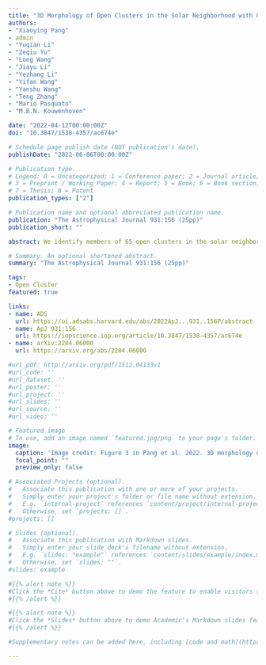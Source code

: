 ```yaml
---
title: "3D Morphology of Open Clusters in the Solar Neighborhood with Gaia EDR3 II: Hierarchical Star Formation Revealed by Spatial and Kinematic Substructures"
authors:
- "Xiaoying Pang"
- admin
- "Yuqian Li"
- "Zeqiu Yu"
- "Long Wang"
- "Jiayu Li"
- "Yezhang Li"
- "Yifan Wang"
- "Yanshu Wang"
- "Teng Zhang"
- "Mario Pasquato"
- "M.B.N. Kouwenhoven"

date: "2022-04-12T00:00:00Z"
doi: "10.3847/1538-4357/ac674e"

# Schedule page publish date (NOT publication's date).
publishDate: "2022-06-06T00:00:00Z"

# Publication type.
# Legend: 0 = Uncategorized; 1 = Conference paper; 2 = Journal article;
# 3 = Preprint / Working Paper; 4 = Report; 5 = Book; 6 = Book section;
# 7 = Thesis; 8 = Patent
publication_types: ["2"]

# Publication name and optional abbreviated publication name.
publication: "The Astrophysical Journal 931:156 (25pp)"
publication_short: ""

abstract: We identify members of 65 open clusters in the solar neighborhood using the machine-learning algorithm StarGO based on Gaia EDR3 data. After adding members of twenty clusters from previous studies (Pang et al. 2021a,b; Li et al. 2021) we obtain 85 clusters, and study their morphology and kinematics. We classify the substructures outside the tidal radius into four categories -- filamentary (f1) and fractal (f2) for clusters $<100$ Myr, and halo (h) and tidal-tail (t) for clusters $>100$ Myr. The kinematical substructures of f1-type clusters are elongated; these resemble the disrupted cluster Group X. Kinematic tails are distinct in t-type clusters, especially Pleiades. We identify 29 hierarchical groups in four young regions (Alessi 20, IC 348, LP 2373, LP 2442); ten among these are new. The hierarchical groups form filament networks. Two regions (Alessi 20, LP 2373) exhibit global orthogonal expansion (stellar motion perpendicular to the filament), which  might cause complete dispersal. Infalling-like flows (stellar motion along the filament) are found in UBC 31 and related hierarchical groups in the IC 348 region. Stellar groups in the LP 2442 region (LP 2442 gp 1-5) are spatially well-mixed but kinematically coherent. A merging process might be ongoing in the LP 2442 subgroups. For younger systems ($\lesssim 30$ Myr), the mean axis ratio, cluster mass and half-mass radius tend to increase with age values. These correlations between structural parameters may imply two dynamical processes occurring in the hierarchical formation scenario in young stellar groups -- (1) filament dissolution and (2) sub-group mergers. The 3D interactive plot can be find [http://3doc-morphology.lowell.edu](http://3doc-morphology.lowell.edu).

# Summary. An optional shortened abstract.
summary: "The Astrophysical Journal 931:156 (25pp)"

tags:
- Open Cluster
featured: true

links:
- name: ADS
  url: https://ui.adsabs.harvard.edu/abs/2022ApJ...931..156P/abstract
- name: ApJ 931:156
  url: https://iopscience.iop.org/article/10.3847/1538-4357/ac674e
- name: arXiv:2204.06000
  url: https://arxiv.org/abs/2204.06000

#url_pdf: http://arxiv.org/pdf/1512.04133v1
#url_code: ''
#url_dataset: ''
#url_poster: ''
#url_project: ''
#url_slides: ''
#url_source: ''
#url_video: ''

# Featured image
# To use, add an image named `featured.jpg/png` to your page's folder.
image:
  caption: 'Image credit: Figure 3 in Pang et al. 2022. 3D morphology of 85 open clusters in the solar neighborhood with the color of the cluster scaled with the logarithm of age. An interactive version of this figure is available at [http://3doc-morphology.lowell.edu](http://3doc-morphology.lowell.edu).'
  focal_point: ""
  preview_only: false

# Associated Projects (optional).
#   Associate this publication with one or more of your projects.
#   Simply enter your project's folder or file name without extension.
#   E.g. `internal-project` references `content/project/internal-project/index.md`.
#   Otherwise, set `projects: []`.
#projects: []

# Slides (optional).
#   Associate this publication with Markdown slides.
#   Simply enter your slide deck's filename without extension.
#   E.g. `slides: "example"` references `content/slides/example/index.md`.
#   Otherwise, set `slides: ""`.
#slides: example

#{{% alert note %}}
#Click the *Cite* button above to demo the feature to enable visitors to import publication metadata into their reference #management software.
#{{% /alert %}}

#{{% alert note %}}
#Click the *Slides* button above to demo Academic's Markdown slides feature.
#{{% /alert %}}

#Supplementary notes can be added here, including [code and math](https://sourcethemes.com/academic/docs/writing-markdown-#latex/).

---
```

